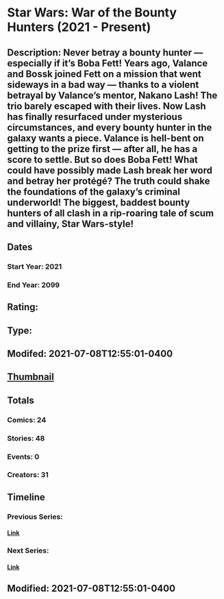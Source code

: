 # Star Wars: War of the Bounty Hunters (2021 - Present)
## Description:  Never betray a bounty hunter — especially if it’s Boba Fett! Years ago, Valance and Bossk joined Fett on a mission that went sideways in a bad way — thanks to a violent betrayal by Valance’s mentor, Nakano Lash! The trio barely escaped with their lives. Now Lash has finally resurfaced under mysterious circumstances, and every bounty hunter in the galaxy wants a piece. Valance is hell-bent on getting to the prize first — after all, he has a score to settle. But so does Boba Fett! What could have possibly made Lash break her word and betray her protégé? The truth could shake the foundations of the galaxy’s criminal underworld! The biggest, baddest bounty hunters of all clash in a rip-roaring tale of scum and villainy, Star Wars-style! 
## Dates
### Start Year: 2021
### End Year: 2099
## Rating: 
## Type: 
## Modifed: 2021-07-08T12:55:01-0400
## [Thumbnail](http://i.annihil.us/u/prod/marvel/i/mg/c/20/60e72dd8b0d4c.jpg)
## Totals
### Comics: 24
### Stories: 48
### Events: 0
### Creators: 31
## Timeline
### Previous Series: 
#### [Link]()
### Next Series: 
#### [Link]()
## Modified: 2021-07-08T12:55:01-0400